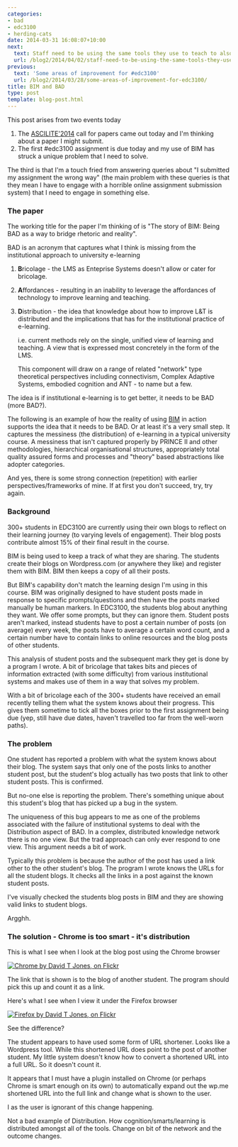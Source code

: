 ```yaml
---
categories:
- bad
- edc3100
- herding-cats
date: 2014-03-31 16:08:07+10:00
next:
  text: Staff need to be using the same tools they use to teach to also learn
  url: /blog2/2014/04/02/staff-need-to-be-using-the-same-tools-they-use-to-teach-to-also-learn/
previous:
  text: 'Some areas of improvement for #edc3100'
  url: /blog2/2014/03/28/some-areas-of-improvement-for-edc3100/
title: BIM and BAD
type: post
template: blog-post.html
---
```

This post arises from two events today

1. The [ASCILITE'2014](http://ascilite2014.otago.ac.nz/) call for papers came out today and I'm thinking about a paper I might submit.
2. The first #edc3100 assignment is due today and my use of BIM has struck a unique problem that I need to solve.

The third is that I'm a touch fried from answering queries about "I submitted my assignment the wrong way" (the main problem with these queries is that they mean I have to engage with a horrible online assignment submission system) that I need to engage in something else.

### The paper

The working title for the paper I'm thinking of is "The story of BIM: Being BAD as a way to bridge rhetoric and reality".

BAD is an acronym that captures what I think is missing from the institutional approach to university e-learning

1. **B**ricolage - the LMS as Enteprise Systems doesn't allow or cater for bricolage.
2. **A**ffordances - resulting in an inability to leverage the affordances of technology to improve learning and teaching.
3. **D**istribution - the idea that knowledge about how to improve L&T is distributed and the implications that has for the institutional practice of e-learning.
    
    i.e. current methods rely on the single, unified view of learning and teaching. A view that is expressed most concretely in the form of the LMS.
    
    This component will draw on a range of related "network" type theoretical perspectives including connectivism, Complex Adaptive Systems, embodied cognition and ANT - to name but a few.
    

The idea is if institutional e-learning is to get better, it needs to be BAD (more BAD?).

The following is an example of how the reality of using [BIM](/blog2/research/bam-blog-aggregation-management/) in action supports the idea that it needs to be BAD. Or at least it's a very small step. It captures the messiness (the distribution) of e-learning in a typical university course. A messiness that isn't captured properly by PRINCE II and other methodologies, hierarchical organisational structures, appropriately total quality assured forms and processes and "theory" based abstractions like adopter categories.

And yes, there is some strong connection (repetition) with earlier perspectives/frameworks of mine. If at first you don't succeed, try, try again.

### Background

300+ students in EDC3100 are currently using their own blogs to reflect on their learning journey (to varying levels of engagement). Their blog posts contribute almost 15% of their final result in the course.

BIM is being used to keep a track of what they are sharing. The students create their blogs on Wordpress.com (or anywhere they like) and register them with BIM. BIM then keeps a copy of all their posts.

But BIM's capability don't match the learning design I'm using in this course. BIM was originally designed to have student posts made in response to specific prompts/questions and then have the posts marked manually be human markers. In EDC3100, the students blog about anything they want. We offer some prompts, but they can ignore them. Student posts aren't marked, instead students have to post a certain number of posts (on average) every week, the posts have to average a certain word count, and a certain number have to contain links to online resources and the blog posts of other students.

This analysis of student posts and the subsequent mark they get is done by a program I wrote. A bit of bricolage that takes bits and pieces of information extracted (with some difficulty) from various institutional systems and makes use of them in a way that solves my problem.

With a bit of bricolage each of the 300+ students have received an email recently telling them what the system knows about their progress. This gives them sometime to tick all the boxes prior to the first assignment being due (yep, still have due dates, haven't travelled too far from the well-worn paths).

### The problem

One student has reported a problem with what the system knows about their blog. The system says that only one of the posts links to another student post, but the student's blog actually has two posts that link to other student posts. This is confirmed.

But no-one else is reporting the problem. There's something unique about this student's blog that has picked up a bug in the system.

The uniqueness of this bug appears to me as one of the problems associated with the failure of institutional systems to deal with the Distribution aspect of BAD. In a complex, distributed knowledge network there is no one view. But the trad approach can only ever respond to one view. This argument needs a bit of work.

Typically this problem is because the author of the post has used a link other to the other student's blog. The program I wrote knows the URLs for all the student blogs. It checks all the links in a post against the known student posts.

I've visually checked the students blog posts in BIM and they are showing valid links to student blogs.

Argghh.

### The solution - Chrome is too smart - it's distribution

This is what I see when I look at the blog post using the Chrome browser

[![Chrome by David T Jones, on Flickr](http://farm8.static.flickr.com/7433/13530718753_60b06aeaa9_b.jpg "Chrome by David T Jones, on Flickr")](http://www.flickr.com/photos/david_jones/13530718753/)

The link that is shown is to the blog of another student. The program should pick this up and count it as a link.

Here's what I see when I view it under the Firefox browser

[![Firefox by David T Jones, on Flickr](http://farm3.static.flickr.com/2861/13530937114_2829553b5d_b.jpg "Firefox by David T Jones, on Flickr")](http://www.flickr.com/photos/david_jones/13530937114/)

See the difference?

The student appears to have used some form of URL shortener. Looks like a Wordpress tool. While this shortened URL does point to the post of another student. My little system doesn't know how to convert a shortened URL into a full URL. So it doesn't count it.

It appears that I must have a plugin installed on Chrome (or perhaps Chrome is smart enough on its own) to automatically expand out the wp.me shortened URL into the full link and change what is shown to the user.

I as the user is ignorant of this change happening.

Not a bad example of Distribution. How cognition/smarts/learning is distributed amongst all of the tools. Change on bit of the network and the outcome changes.